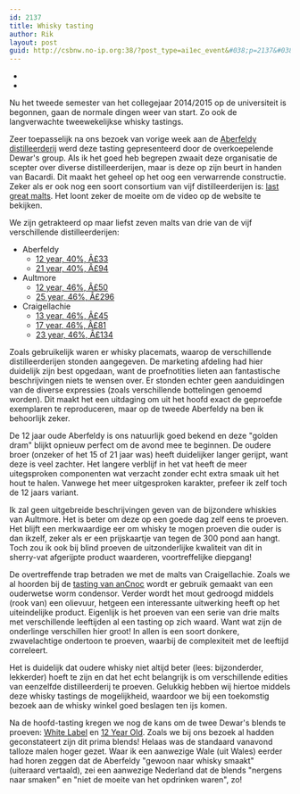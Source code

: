 ```yaml
---
id: 2137
title: Whisky tasting
author: Rik
layout: post
guid: http://csbnw.no-ip.org:38/?post_type=ai1ec_event&#038;p=2137&#038;instance_id=
---
```

-
-
Nu het tweede semester van het collegejaar 2014/2015 op de universiteit is begonnen, gaan de normale dingen weer van start. Zo ook de langverwachte tweewekelijkse whisky tastings.

Zeer toepasselijk na ons bezoek van vorige week aan de [Aberfeldy distilleerderij][1] werd deze tasting gepresenteerd door de overkoepelende Dewar's group. Als ik het goed heb begrepen zwaait deze organisatie de scepter over diverse distilleerderijen, maar is deze op zijn beurt in handen van Bacardi. Dit maakt het geheel op het oog een verwarrende constructie. Zeker als er ook nog een soort consortium van vijf distilleerderijen is: [last great malts][2]. Het loont zeker de moeite om de video op de website te bekijken.

We zijn getrakteerd op maar liefst zeven malts van drie van de vijf verschillende distilleerderijen:

  * Aberfeldy 
      * [12 year, 40%, Â£33][3]
      * [21 year, 40%, Â£94][4]
  * Aultmore 
      * [12 year, 46%, Â£50][5]
      * [25 year, 46%, Â£296][6]
  * Craigellachie 
      * [13 year, 46%, Â£45][7]
      * [17 year, 46%, Â£81][8]
      * [23 year, 46%, Â£134][9]

Zoals gebruikelijk waren er whisky placemats, waarop de verschillende distilleerderijen stonden aangegeven. De marketing afdeling had hier duidelijk zijn best opgedaan, want de proefnotities lieten aan fantastische beschrijvingen niets te wensen over. Er stonden echter geen aanduidingen van de diverse expressies (zoals verschillende bottelingen genoemd worden). Dit maakt het een uitdaging om uit het hoofd exact de geproefde exemplaren te reproduceren, maar op de tweede Aberfeldy na ben ik behoorlijk zeker.

De 12 jaar oude Aberfeldy is ons natuurlijk goed bekend en deze "golden dram" blijkt opnieuw perfect om de avond mee te beginnen. De oudere broer (onzeker of het 15 of 21 jaar was) heeft duidelijker langer gerijpt, want deze is veel zachter. Het langere verblijf in het vat heeft de meer uitegsproken componenten wat verzacht zonder echt extra smaak uit het hout te halen. Vanwege het meer uitgesproken karakter, prefeer ik zelf toch de 12 jaars variant.

Ik zal geen uitgebreide beschrijvingen geven van de bijzondere whiskies van Aultmore. Het is beter om deze op een goede dag zelf eens te proeven. Het blijft een merkwaardige eer om whisky te mogen proeven die ouder is dan ikzelf, zeker als er een prijskaartje van tegen de 300 pond aan hangt. Toch zou ik ook bij blind proeven de uitzonderlijke kwaliteit van dit in sherry-vat afgerijpte product waarderen, voortreffelijke diepgang!

De overtreffende trap betraden we met de malts van Craigellachie. Zoals we al hoorden bij de [tasting van anCnoc][10] wordt er gebruik gemaakt van een ouderwetse worm condensor. Verder wordt het mout gedroogd middels (rook van) een olievuur, hetgeen een interessante uitwerking heeft op het uiteindelijke product. Eigenlijk is het proeven van een serie van drie malts met verschillende leeftijden al een tasting op zich waard. Want wat zijn de onderlinge verschillen hier groot! In allen is een soort donkere, zwavelachtige ondertoon te proeven, waarbij de complexiteit met de leeftijd correleert.

Het is duidelijk dat oudere whisky niet altijd beter (lees: bijzonderder, lekkerder) hoeft te zijn en dat het echt belangrijk is om verschillende edities van eenzelfde distilleerderij te proeven. Gelukkig hebben wij hiertoe middels deze whisky tastings de mogelijkheid, waardoor we bij een toekomstig bezoek aan de whisky winkel goed beslagen ten ijs komen.

Na de hoofd-tasting kregen we nog de kans om de twee Dewar's blends te proeven: [White Label][11] en [12 Year Old][11]. Zoals we bij ons bezoek al hadden geconstateert zijn dit prima blends! Helaas was de standaard vanavond talloze malen hoger gezet. Waar ik een aanwezige Wale (uit Wales) eerder had horen zeggen dat de Aberfeldy "gewoon naar whisky smaakt" (uiteraard vertaald), zei een aanwezige Nederland dat de blends "nergens naar smaken" en "niet de moeite van het opdrinken waren", zo!

 [1]: http://csbnw.no-ip.org:38/?p=2131
 [2]: https://www.lastgreatmalts.com/
 [3]: https://www.masterofmalt.com/whiskies/aberfeldy-12-year-old-whisky/
 [4]: https://www.masterofmalt.com/whiskies/aberfeldy-21-year-old-whisky/
 [5]: https://www.whiskyshop.com/aultmore-12-year-old
 [6]: https://www.thewhiskyexchange.com/P-27395.aspx
 [7]: https://www.masterofmalt.com/whiskies/craigellachie/craigellachie-13-year-old-whisky/
 [8]: https://www.thewhiskyexchange.com/P-26056.aspx
 [9]: http://www.whiskybase.com/whisky/58005/23-year-old
 [10]: http://csbnw.no-ip.org:38/?ai1ec_event=whisky-tasting-11
 [11]: https://www.masterofmalt.com/whiskies/dewars-blended-scotch-whisky/